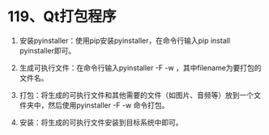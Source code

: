 # 119、Qt打包程序

1. 安装pyinstaller：使用pip安装pyinstaller，在命令行输入pip install pyinstaller即可。

2. 生成可执行文件：在命令行输入pyinstaller -F -w <filename>，其中filename为要打包的文件名。

3. 打包：将生成的可执行文件和其他需要的文件（如图片、音频等）放到一个文件夹中，然后使用pyinstaller -F -w <filename>命令打包。

4. 安装：将生成的可执行文件安装到目标系统中即可。